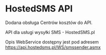 HostedSMS API
================

Dodana obsługa Centrów kosztów do API.

API dla usługi wysyłki SMS - HostedSMS.pl

Opis WebService dostępny jest pod adresem https://api.hostedsms.pl/WS/smssender.asmx
